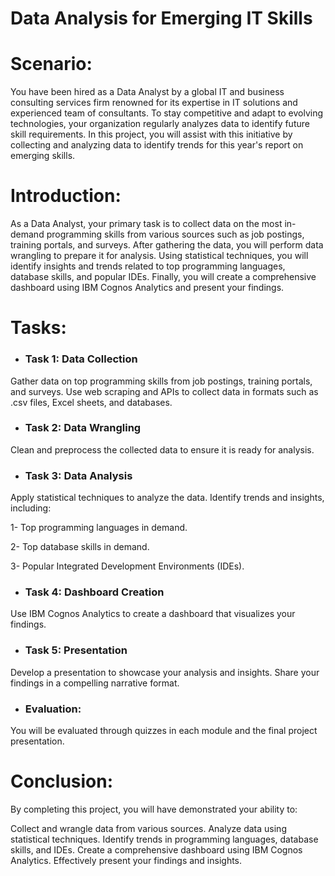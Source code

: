 # Data Analysis for Emerging IT Skills

# Scenario:
You have been hired as a Data Analyst by a global IT and business consulting services firm renowned for its expertise in IT solutions and experienced team of consultants. To stay competitive and adapt to evolving technologies, your organization regularly analyzes data to identify future skill requirements. In this project, you will assist with this initiative by collecting and analyzing data to identify trends for this year's report on emerging skills.

# Introduction:
As a Data Analyst, your primary task is to collect data on the most in-demand programming skills from various sources such as job postings, training portals, and surveys. After gathering the data, you will perform data wrangling to prepare it for analysis. Using statistical techniques, you will identify insights and trends related to top programming languages, database skills, and popular IDEs. Finally, you will create a comprehensive dashboard using IBM Cognos Analytics and present your findings.

# Tasks:

* ### Task 1: Data Collection
Gather data on top programming skills from job postings, training portals, and surveys.
Use web scraping and APIs to collect data in formats such as .csv files, Excel sheets, and databases.

* ### Task 2: Data Wrangling
Clean and preprocess the collected data to ensure it is ready for analysis.

* ### Task 3: Data Analysis
Apply statistical techniques to analyze the data.
Identify trends and insights, including:

1- Top programming languages in demand.

2- Top database skills in demand.

3- Popular Integrated Development Environments (IDEs).

* ### Task 4: Dashboard Creation
Use IBM Cognos Analytics to create a dashboard that visualizes your findings.

* ### Task 5: Presentation
Develop a presentation to showcase your analysis and insights.
Share your findings in a compelling narrative format.

* ### Evaluation:
You will be evaluated through quizzes in each module and the final project presentation.

# Conclusion:
By completing this project, you will have demonstrated your ability to:

Collect and wrangle data from various sources.
Analyze data using statistical techniques.
Identify trends in programming languages, database skills, and IDEs.
Create a comprehensive dashboard using IBM Cognos Analytics.
Effectively present your findings and insights.
